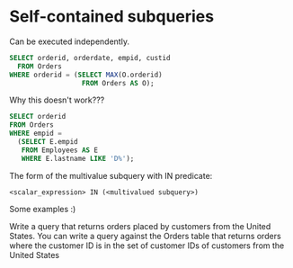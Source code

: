 # Self-contained subqueries

Can be executed independently.

```sql
SELECT orderid, orderdate, empid, custid
  FROM Orders
WHERE orderid = (SELECT MAX(O.orderid)
                  FROM Orders AS O);
```

Why this doesn't work???

```sql
SELECT orderid
FROM Orders
WHERE empid =
  (SELECT E.empid
   FROM Employees AS E
   WHERE E.lastname LIKE 'D%');
```

The form of the multivalue subquery with IN predicate:

```
<scalar_expression> IN (<multivalued subquery>)
```

Some examples :)

Write a query that returns orders placed by customers from the United States. You can write a query against the Orders table that returns orders where the customer ID is in the set of customer IDs of customers from the United States